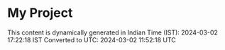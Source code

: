 # My Project

This content is dynamically generated in Indian Time (IST): 2024-03-02 17:22:18 IST
Converted to UTC: 2024-03-02 11:52:18 UTC
